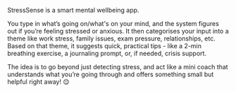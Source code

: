StressSense is a smart mental wellbeing app.

You type in what’s going on/what's on your mind, and the system figures out if you’re feeling stressed or anxious. It then categorises your input into a theme like work stress, family issues, exam pressure, relationships, etc. Based on that theme, it suggests quick, practical tips - like a 2-min breathing exercise, a journaling prompt, or, if needed, crisis support.

The idea is to go beyond just detecting stress, and act like a mini coach that understands what you’re going through and offers something small but helpful right away! 😌
